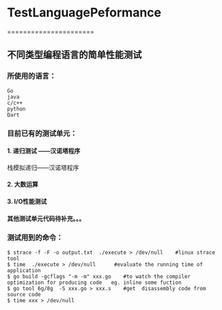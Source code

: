 # TestLanguagePeformance
======================
## 不同类型编程语言的简单性能测试
### 所使用的语言：
    Go
    java
    c/c++
    python
    Dart
### 目前已有的测试单元：
#### 1. 递归测试 ——汉诺塔程序
栈模拟递归——汉诺塔程序     
#### 2. 大数运算
#### 3. I/O性能测试
#### 其他测试单元代码待补充。。。
### 测试用到的命令：
    $ strace -f -F -o output.txt  ./execute > /dev/null    #linux strace tool
    $ time  ./execute > /dev/null      #evaluate the running time of application
    $ go build -gcflags "-m -m" xxx.go    #to watch the compiler optimization for producing code   eg. inline some fuction
    $ go tool 6g/8g  -S xxx.go > xxx.s    #get  disassembly code from source code
    $ time xxx > /dev/null
